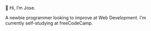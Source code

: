 👋 Hi, I’m Jose. 

A newbie programmer looking to improve at Web Development.
I'm currently self-studying at freeCodeCamp.
